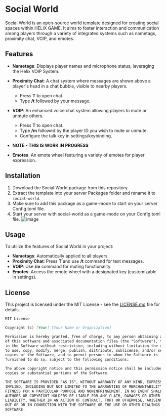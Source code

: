 # Social World

Social World is an open-source world template designed for creating social spaces within HELIX GAME. It aims to foster interaction and communication among players through a variety of integrated systems such as nametags, proximity chat, VOIP, and emotes.

## Features

- **Nametags**: Displays player names and microphone status, leveraging the Helix VOIP System.

- **Proximity Chat**: A chat system where messages are shown above a player's head in a chat bubble, visible to nearby players.
  - Press **T** to open chat.
  - Type **/t** followed by your message.

- **VOIP**: An enhanced voice chat system allowing players to mute or unmute others.
  - Press **T** to open chat.
  - Type **/m** followed by the player ID you wish to mute or unmute.
  - Configure the talk key in settings/keybinding.


- **NOTE - THIS IS WORK IN PROGRESS**
- **Emotes**: An emote wheel featuring a variety of emotes for player expression.

## Installation

1. Download the Social World package from this repository.
2. Extract the template into your server Packages folder and rename it to `social-world`.
3. Make sure to add this package as a game-mode to start on your server Config.toml file.
4. Start your server with social-world as a game-mode on your Config.toml file.
![image](https://github.com/helix-game/Social-World/assets/67294331/641e9df8-4fdb-4f37-a431-33625ac82c10)

## Usage

To utilize the features of Social World in your project:

- **Nametags**: Automatically applied to all players.
- **Proximity Chat**: Press **T** and use **/t** command for text messages.
- **VOIP**: Use **/m** command for muting functionality.
- **Emotes**: Access the emote wheel with a designated key (customizable in settings).

## License

This project is licensed under the MIT License - see the [LICENSE.md](LICENSE.md) file for details.

```markdown
MIT License

Copyright (c) [Year] [Your Name or Organization]

Permission is hereby granted, free of charge, to any person obtaining a copy
of this software and associated documentation files (the "Software"), to deal
in the Software without restriction, including without limitation the rights
to use, copy, modify, merge, publish, distribute, sublicense, and/or sell
copies of the Software, and to permit persons to whom the Software is
furnished to do so, subject to the following conditions:

The above copyright notice and this permission notice shall be included in all
copies or substantial portions of the Software.

THE SOFTWARE IS PROVIDED "AS IS", WITHOUT WARRANTY OF ANY KIND, EXPRESS OR
IMPLIED, INCLUDING BUT NOT LIMITED TO THE WARRANTIES OF MERCHANTABILITY,
FITNESS FOR A PARTICULAR PURPOSE AND NONINFRINGEMENT. IN NO EVENT SHALL THE
AUTHORS OR COPYRIGHT HOLDERS BE LIABLE FOR ANY CLAIM, DAMAGES OR OTHER
LIABILITY, WHETHER IN AN ACTION OF CONTRACT, TORT OR OTHERWISE, ARISING FROM,
OUT OF OR IN CONNECTION WITH THE SOFTWARE OR THE USE OR OTHER DEALINGS IN THE
SOFTWARE.
